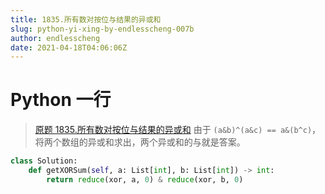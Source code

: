 ```yaml
---
title: 1835.所有数对按位与结果的异或和
slug: python-yi-xing-by-endlesscheng-007b
author: endlesscheng
date: 2021-04-18T04:06:06Z
---
```

# Python 一行
 
> [原题 1835.所有数对按位与结果的异或和](https://leetcode.cn/problems/find-xor-sum-of-all-pairs-bitwise-and)
由于 `(a&b)^(a&c) == a&(b^c)`，将两个数组的异或和求出，两个异或和的与就是答案。

```py
class Solution:
    def getXORSum(self, a: List[int], b: List[int]) -> int:
        return reduce(xor, a, 0) & reduce(xor, b, 0)
```


